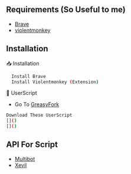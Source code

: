 ## Requirements (So Useful to me)

 - [Brave]()
 - [violentmonkey]()

## Installation

📥 Installation 

```bash
  Install Brave
  Install Violentmonkey (Extension)
```
🤖 UserScript

- Go To [GreasyFork]()
```bash
Download These UserScript
[]()
[]()
```
## API For Script 

 - [Multibot](https://multibot.in)
 - [Xevil](https://t.me/Xevil_check_bot?start=415827508)


    

